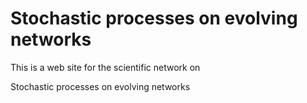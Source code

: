 # Stochastic processes on evolving networks

This is a web site for the scientific network on

Stochastic processes on evolving networks

